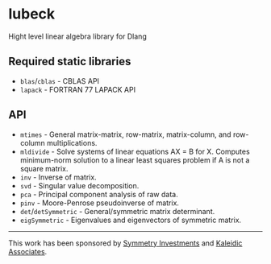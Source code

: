 # lubeck
Hight level linear algebra library for Dlang

## Required static libraries
 - `blas`/`cblas` - CBLAS API
 - `lapack` - FORTRAN 77 LAPACK API

## API
 - `mtimes` - General matrix-matrix, row-matrix, matrix-column, and row-column multiplications.
 - `mldivide` - Solve systems of linear equations AX = B for X. Computes minimum-norm solution to a linear least squares problem
if A is not a square matrix.
 - `inv` - Inverse of matrix.
 - `svd` - Singular value decomposition.
 - `pca` - Principal component analysis of raw data.
 - `pinv` - Moore-Penrose pseudoinverse of matrix.
 - `det`/`detSymmetric` - General/symmetric matrix determinant.
 - `eigSymmetric` - Eigenvalues and eigenvectors of symmetric matrix.

---------------

This work has been sponsored by [Symmetry Investments](http://symmetryinvestments.com) and [Kaleidic Associates](https://github.com/kaleidicassociates).

